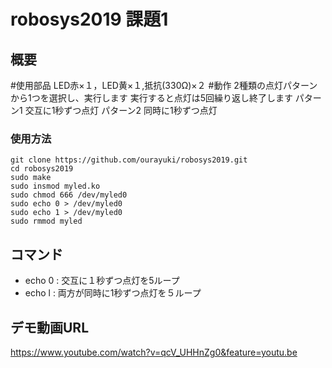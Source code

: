 # robosys2019 課題1
## 概要
#使用部品
LED赤×１，LED黄×１,抵抗(330Ω)×２
#動作
2種類の点灯パターンから1つを選択し、実行します
実行すると点灯は5回繰り返し終了します
パターン1 交互に1秒ずつ点灯
パターン2 同時に1秒ずつ点灯
### 使用方法
~~~
git clone https://github.com/ourayuki/robosys2019.git
cd robosys2019
sudo make
sudo insmod myled.ko
sudo chmod 666 /dev/myled0
sudo echo 0 > /dev/myled0
sudo echo 1 > /dev/myled0
sudo rmmod myled
~~~
## コマンド
- echo 0 : 交互に１秒ずつ点灯を5ループ
- echo l : 両方が同時に1秒ずつ点灯を５ループ
## デモ動画URL
https://www.youtube.com/watch?v=qcV_UHHnZg0&feature=youtu.be

